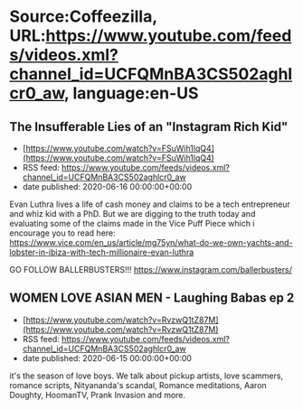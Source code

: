 # Source:Coffeezilla, URL:https://www.youtube.com/feeds/videos.xml?channel_id=UCFQMnBA3CS502aghlcr0_aw, language:en-US

## The Insufferable Lies of an "Instagram Rich Kid"
 - [https://www.youtube.com/watch?v=FSuWih1lqQ4](https://www.youtube.com/watch?v=FSuWih1lqQ4)
 - RSS feed: https://www.youtube.com/feeds/videos.xml?channel_id=UCFQMnBA3CS502aghlcr0_aw
 - date published: 2020-06-16 00:00:00+00:00

Evan Luthra lives a life of cash money and claims to be a tech entrepreneur and whiz kid with a PhD. But we are digging to the truth today and evaluating some of  the claims made in the Vice Puff Piece which i encourage you to read here: https://www.vice.com/en_us/article/mg75yn/what-do-we-own-yachts-and-lobster-in-ibiza-with-tech-millionaire-evan-luthra

GO FOLLOW BALLERBUSTERS!!! https://www.instagram.com/ballerbusters/

## WOMEN LOVE ASIAN MEN - Laughing Babas ep 2
 - [https://www.youtube.com/watch?v=RvzwQ1tZ87M](https://www.youtube.com/watch?v=RvzwQ1tZ87M)
 - RSS feed: https://www.youtube.com/feeds/videos.xml?channel_id=UCFQMnBA3CS502aghlcr0_aw
 - date published: 2020-06-15 00:00:00+00:00

it's the season of love boys. We talk about pickup artists, love scammers, romance scripts, Nityananda's scandal, Romance meditations, Aaron Doughty, HoomanTV, Prank Invasion and more.

